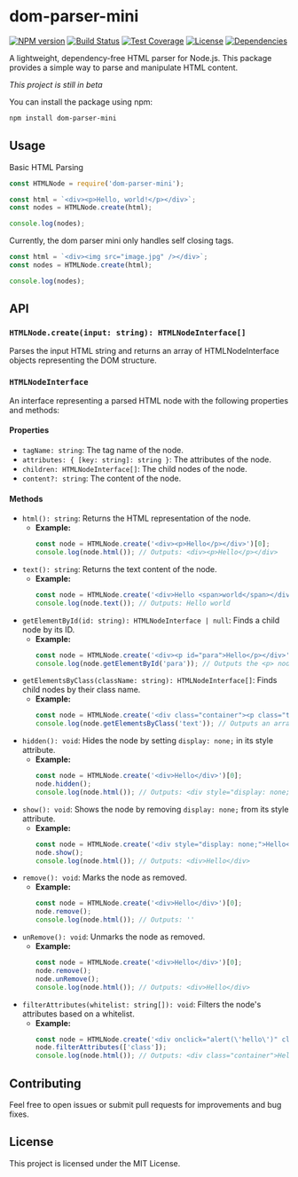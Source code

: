 # dom-parser-mini

[![NPM version](https://img.shields.io/npm/v/dom-parser-mini)](https://www.npmjs.com/package/dom-parser-mini)
[![Build Status](https://img.shields.io/github/actions/workflow/status/brideo/dom-parser-mini/ci.yml?branch=main)](https://github.com/brideo/dom-parser-mini/actions)
[![Test Coverage](https://coveralls.io/repos/github/brideo/dom-parser-mini/badge.svg?branch=main)](https://coveralls.io/github/brideo/dom-parser-mini)
[![License](https://img.shields.io/npm/l/dom-parser-mini)](https://github.com/brideo/dom-parser-mini/blob/main/LICENSE)
[![Dependencies](https://img.shields.io/david/brideo/dom-parser-mini)](https://david-dm.org/brideo/dom-parser-mini)

A lightweight, dependency-free HTML parser for Node.js. This package provides a simple way to parse and manipulate HTML
content.

*This project is still in beta*

You can install the package using npm:

```bash
npm install dom-parser-mini
```

## Usage

Basic HTML Parsing

```javascript
const HTMLNode = require('dom-parser-mini');

const html = `<div><p>Hello, world!</p></div>`;
const nodes = HTMLNode.create(html);

console.log(nodes);
```

Currently, the dom parser mini only handles self closing tags.

```javascript
const html = `<div><img src="image.jpg" /></div>`;
const nodes = HTMLNode.create(html);

console.log(nodes);
```

## API

### `HTMLNode.create(input: string): HTMLNodeInterface[]`

Parses the input HTML string and returns an array of HTMLNodeInterface objects representing the DOM structure.

### `HTMLNodeInterface`

An interface representing a parsed HTML node with the following properties and methods:

#### Properties

- `tagName: string`: The tag name of the node.
- `attributes: { [key: string]: string }`: The attributes of the node.
- `children: HTMLNodeInterface[]`: The child nodes of the node.
- `content?: string`: The content of the node.

#### Methods

- `html(): string`: Returns the HTML representation of the node.
    - **Example:**
      ```javascript
      const node = HTMLNode.create('<div><p>Hello</p></div>')[0];
      console.log(node.html()); // Outputs: <div><p>Hello</p></div>
      ```
- `text(): string`: Returns the text content of the node.
    - **Example:**
      ```javascript
      const node = HTMLNode.create('<div>Hello <span>world</span></div>')[0];
      console.log(node.text()); // Outputs: Hello world
      ```
- `getElementById(id: string): HTMLNodeInterface | null`: Finds a child node by its ID.
    - **Example:**
      ```javascript
      const node = HTMLNode.create('<div><p id="para">Hello</p></div>')[0];
      console.log(node.getElementById('para')); // Outputs the <p> node with id="para"
      ```
- `getElementsByClass(className: string): HTMLNodeInterface[]`: Finds child nodes by their class name.
    - **Example:**
      ```javascript
      const node = HTMLNode.create('<div class="container"><p class="text">Hello</p></div>')[0];
      console.log(node.getElementsByClass('text')); // Outputs an array with the <p> node
      ```
- `hidden(): void`: Hides the node by setting `display: none;` in its style attribute.
    - **Example:**
      ```javascript
      const node = HTMLNode.create('<div>Hello</div>')[0];
      node.hidden();
      console.log(node.html()); // Outputs: <div style="display: none;">Hello</div>
      ```
- `show(): void`: Shows the node by removing `display: none;` from its style attribute.
    - **Example:**
      ```javascript
      const node = HTMLNode.create('<div style="display: none;">Hello</div>')[0];
      node.show();
      console.log(node.html()); // Outputs: <div>Hello</div>
      ```
- `remove(): void`: Marks the node as removed.
    - **Example:**
      ```javascript
      const node = HTMLNode.create('<div>Hello</div>')[0];
      node.remove();
      console.log(node.html()); // Outputs: ''
      ```
- `unRemove(): void`: Unmarks the node as removed.
    - **Example:**
      ```javascript
      const node = HTMLNode.create('<div>Hello</div>')[0];
      node.remove();
      node.unRemove();
      console.log(node.html()); // Outputs: <div>Hello</div>
      ```
- `filterAttributes(whitelist: string[]): void`: Filters the node's attributes based on a whitelist.
    - **Example:**
      ```javascript
      const node = HTMLNode.create('<div onclick="alert(\'hello\')" class="container">Hello</div>')[0];
      node.filterAttributes(['class']);
      console.log(node.html()); // Outputs: <div class="container">Hello</div>
      ```

## Contributing

Feel free to open issues or submit pull requests for improvements and bug fixes.

## License

This project is licensed under the MIT License.
